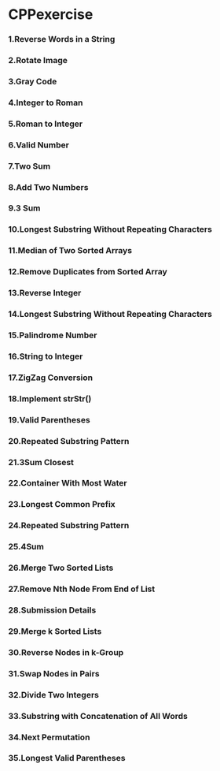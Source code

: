 # CPPexercise
### 1.Reverse Words in a String  
### 2.Rotate Image  
### 3.Gray Code  
### 4.Integer to Roman  
### 5.Roman to Integer  
### 6.Valid Number  
### 7.Two Sum   
### 8.Add Two Numbers  
### 9.3 Sum  
### 10.Longest Substring Without Repeating Characters  
### 11.Median of Two Sorted Arrays  
### 12.Remove Duplicates from Sorted Array  
### 13.Reverse Integer  
### 14.Longest Substring Without Repeating Characters  
### 15.Palindrome Number  
### 16.String to Integer  
### 17.ZigZag Conversion  
### 18.Implement strStr()  
### 19.Valid Parentheses  
### 20.Repeated Substring Pattern 
### 21.3Sum Closest  
### 22.Container With Most Water  
### 23.Longest Common Prefix  
### 24.Repeated Substring Pattern  
### 25.4Sum  
### 26.Merge Two Sorted Lists  
### 27.Remove Nth Node From End of List  
### 28.Submission Details  
### 29.Merge k Sorted Lists 
### 30.Reverse Nodes in k-Group
### 31.Swap Nodes in Pairs
### 32.Divide Two Integers
### 33.Substring with Concatenation of All Words
### 34.Next Permutation
### 35.Longest Valid Parentheses